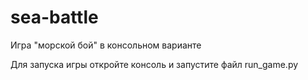 # sea-battle
Игра "морской бой" в консольном варианте

Для запуска игры откройте консоль и запустите файл run_game.py